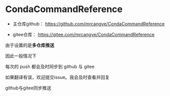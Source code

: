 # CondaCommandReference
- 主仓库github：
https://github.com/mrcangye/CondaCommandReference

- gitee仓库：
https://gitee.com/mrcangye/CondaCommandReference

由于设置的是**多仓库推送**

因此一般情况下

每次的 push 都会及时同步到 github 与 gitee

如果翻译有误，欢迎提交issue。我会及时查看并回复

github与gitee同步推送

